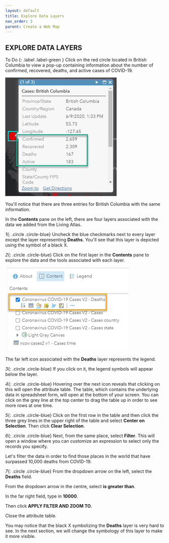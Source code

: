 ```yaml
---
layout: default
title: Explore Data Layers
nav_order: 3
parent: Create a Web Map
---
```


##  EXPLORE DATA LAYERS

To Do
{: .label .label-green }
Click on the red circle located in British Columbia to view a pop-up containing information about the number of confirmed, recovered, deaths, and active cases of COVID-19.

![covidCases.jpg](https://raw.githubusercontent.com/fiddleHeads/intro-AGOL/master/covidCases.jpg)

You'll notice that there are three entries for British Columbia with the same information. 

In the **Contents** pane on the left, there are four layers associated with the data we added from the Living Atlas. 

*1*{: .circle .circle-blue} Uncheck the blue checkmarks next to every layer except the layer representing **Deaths**. You'll see that this layer is depicted using the symbol of a black X.

*2*{: .circle .circle-blue} Click on the first layer in the **Contents** pane to explore the data and the tools associated with each layer.

![deathsLyr.jpg](https://raw.githubusercontent.com/fiddleHeads/intro-AGOL/master/deathsLyr.jpg)

The far left icon associated with the **Deaths** layer represents the legend. 

*3*{: .circle .circle-blue} If you click on it, the legend symbols will appear below the layer.

*4*{: .circle .circle-blue} Hovering over the next icon reveals that clicking on this will open the attribute table. The table, which contains the underlying data in spreadsheet form, will open at the bottom of your screen. You can click on the grey line at the top center to drag the table up in order to see more rows at one time.

*5*{: .circle .circle-blue} Click on the first row in the table and then click the three grey lines in the upper right of the table and select **Center on Selection**.
Then click **Clear Selection**.

*6*{: .circle .circle-blue} Next, from the same place, select **Filter**. This will open a window where you can customize an expression to select only the records you specify.

Let's filter the data in order to find those places in the world that have surpassed 10,000 deaths from COVID-19.

*7*{: .circle .circle-blue} From the dropdown arrow on the left, select the **Deaths** field.

From the dropdown arrow in the centre, select **is greater than**.

In the far right field, type in **10000**.

Then click **APPLY FILTER AND ZOOM TO**.

Close the attribute table.

You may notice that the black X symbolizing the **Deaths** layer is very hard to see. In the next section, we will change the symbology of this layer to make it more visible.



